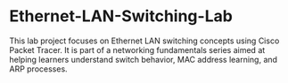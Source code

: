 # Ethernet-LAN-Switching-Lab
This lab project focuses on Ethernet LAN switching concepts using Cisco Packet Tracer. It is part of a networking fundamentals series aimed at helping learners understand switch behavior, MAC address learning, and ARP processes.
